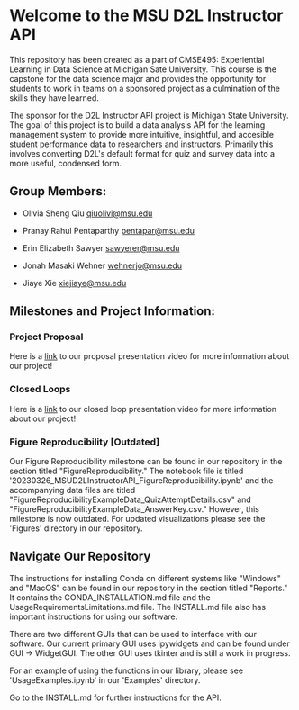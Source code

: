 # Welcome to the MSU D2L Instructor API

This repository has been created as a part of CMSE495: Experiential Learning in Data Science at Michigan Sate University. This course is the capstone for the data science major and provides the opportunity for students to work in teams on a sponsored project as a culmination of the skills they have learned. 

The sponsor for the D2L Instructor API project is Michigan State University. The goal of this project is to build a data analysis API for the learning management system to provide more intuitive, insightful, and accesible student performance data to researchers and instructors. Primarily this involves converting D2L's default format for quiz and survey data into a more useful, condensed form. 

## Group Members:
- Olivia Sheng Qiu <qiuolivi@msu.edu>

- Pranay Rahul Pentaparthy <pentapar@msu.edu>

- Erin Elizabeth Sawyer <sawyerer@msu.edu>

- Jonah Masaki Wehner <wehnerjo@msu.edu>

- Jiaye Xie <xiejiaye@msu.edu>

## Milestones and Project Information:

### Project Proposal
Here is a [link](https://mediaspace.msu.edu/media/MSUD2LInstructorAPI-CMSE495_Proposal_Presentation_Video/1_8nkuh5ul) to our proposal presentation video for more information about our project! 

### Closed Loops
Here is a [link](https://mediaspace.msu.edu/media/MSUD2LInstructorAPI-CMSE495_Closed-Loop_Presentation_Video/1_lirffq9v) to our closed loop presentation video for more information about our project! 

### Figure Reproducibility [Outdated]
Our Figure Reproducibility milestone can be found in our repository in the section titled "FigureReproducibility." The notebook file is titled '20230326_MSUD2LInstructorAPI_FigureReproducibility.ipynb' and the accompanying data files are titled "FigureReproducibilityExampleData_QuizAttemptDetails.csv" and "FigureReproducibilityExampleData_AnswerKey.csv." However, this milestone is now outdated. For updated visualizations please see the 'Figures' directory in our repository.

## Navigate Our Repository

The instructions for installing Conda on different systems like "Windows" and "MacOS" can be found in our repository in the section titled "Reports." It contains the CONDA_INSTALLATION.md file and the UsageRequirementsLimitations.md file. The INSTALL.md file also has important instructions for using our software.

There are two different GUIs that can be used to interface with our software. Our current primary GUI uses ipywidgets and can be found under GUI -> WidgetGUI. The other GUI uses tkinter and is still a work in progress.

For an example of using the functions in our library, please see 'UsageExamples.ipynb' in our 'Examples' directory. 

Go to the INSTALL.md for further instructions for the API.
